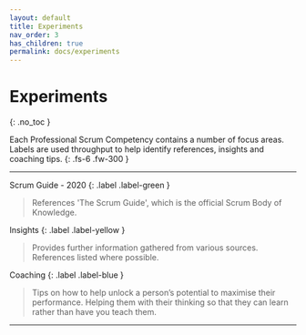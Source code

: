 ```yaml
---
layout: default
title: Experiments
nav_order: 3
has_children: true
permalink: docs/experiments
---
```


# Experiments
{: .no_toc }

 Each Professional Scrum Competency contains a number of focus areas. Labels are used throughput to help identify references, insights and coaching tips.
{: .fs-6 .fw-300 }

---

Scrum Guide - 2020
{: .label .label-green }
>References 'The Scrum Guide', which is the official Scrum Body of Knowledge.

Insights
{: .label .label-yellow }
>Provides further information gathered from various sources. References listed where possible.

Coaching
{: .label .label-blue }
>Tips on how to help unlock a person’s potential to maximise their performance. Helping them with their thinking so that they can learn rather than have you teach them.

---

